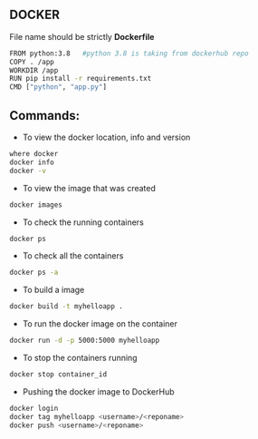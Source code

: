 ## DOCKER

File name should be strictly <b>Dockerfile</b>

```bash
FROM python:3.8   #python 3.8 is taking from dockerhub repo
COPY . /app
WORKDIR /app
RUN pip install -r requirements.txt
CMD ["python", "app.py"]
```

## Commands:

- To view the docker location, info and version
```bash
where docker
docker info
docker -v
```

- To view the image that was created
```bash
docker images
```

- To check the running containers
```bash
docker ps
```

- To check all the containers
```bash
docker ps -a
```

- To build a image
```bash
docker build -t myhelloapp .
```

- To run the docker image on the container
```bash
docker run -d -p 5000:5000 myhelloapp
```

- To stop the containers running
```bash
docker stop container_id
```

- Pushing the docker image to DockerHub
```bash
docker login
docker tag myhelloapp <username>/<reponame>
docker push <username>/<reponame>
```